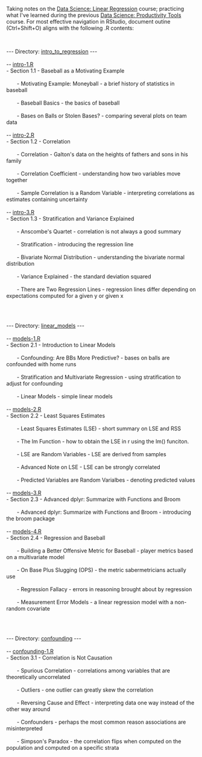 <p>Taking notes on the <a href="https://www.edx.org/course/data-science-linear-regression">Data Science: Linear Regression</a> course; practicing what I've learned during the previous <a href="https://www.edx.org/course/data-science-productivity-tools">Data Science: Productivity Tools</a> course. For most effective navigation in RStudio, document outine (Ctrl+Shift+O) aligns with the following .R contents:<br></p>
<br>
<p>--- Directory: <a href="https://github.com/DiaLeor/linear-regression/blob/main/intro_to_regression">intro_to_regression</a> ---<br>
<br>
-- <a href="https://github.com/DiaLeor/linear-regression/blob/main/intro_to_regression/intro-1.R">intro-1.R</a><br>
- Section 1.1 - Baseball as a Motivating Example<br>
<br>
&emsp;&emsp;- Motivating Example: Moneyball - a brief history of statistics in baseball<br>
&emsp;&emsp;<br>
&emsp;&emsp;- Baseball Basics - the basics of baseball<br>
&emsp;&emsp;<br>
&emsp;&emsp;- Bases on Balls or Stolen Bases? - comparing several plots on team data<br>
&emsp;&emsp;<br>
-- <a href="https://github.com/DiaLeor/linear-regression/blob/main/intro_to_regression/intro-2.R">intro-2.R</a><br>
- Section 1.2 - Correlation<br>
<br>
&emsp;&emsp;- Correlation - Galton's data on the heights of fathers and sons in his family<br>
&emsp;&emsp;<br>
&emsp;&emsp;- Correlation Coefficient - understanding how two variables move together<br>
&emsp;&emsp;<br>
&emsp;&emsp;- Sample Correlation is a Random Variable - interpreting correlations as estimates containing uncertainty<br>
&emsp;&emsp;<br>
-- <a href="https://github.com/DiaLeor/linear-regression/blob/main/intro_to_regression/intro-3.R">intro-3.R</a><br>
- Section 1.3 - Stratification and Variance Explained<br>
&emsp;&emsp;<br>
&emsp;&emsp;- Anscombe's Quartet - correlation is not always a good summary<br>
&emsp;&emsp;<br>
&emsp;&emsp;- Stratification - introducing the regression line<br>
&emsp;&emsp;<br>
&emsp;&emsp;- Bivariate Normal Distribution - understanding the bivariate normal distribution<br>
&emsp;&emsp;<br>
&emsp;&emsp;- Variance Explained - the standard deviation squared<br>
&emsp;&emsp;<br>
&emsp;&emsp;- There are Two Regression Lines - regression lines differ depending on expectations computed for a given y or given x<br></p>
<p><br>
<br></p>
<p>--- Directory: <a href="https://github.com/DiaLeor/linear-regression/tree/main/intro_to_regression/plots/linear_models.png">linear_models</a> ---<br>
<br>
-- <a href="https://github.com/DiaLeor/linear-regression/blob/main/linear_models/models-1.R">models-1.R</a><br>
- Section 2.1 - Introduction to Linear Models<br>
<br>
&emsp;&emsp;- Confounding: Are BBs More Predictive? - bases on balls are confounded with home runs<br>
&emsp;&emsp;<br>
&emsp;&emsp;- Stratification and Multivariate Regression - using stratification to adjust for confounding<br>
&emsp;&emsp;<br>
&emsp;&emsp;- Linear Models - simple linear models<br>
&emsp;&emsp;<br>
-- <a href="https://github.com/DiaLeor/linear-regression/blob/main/linear_models/models-2.R">models-2.R</a><br>
- Section 2.2 - Least Squares Estimates<br>
<br>
&emsp;&emsp;- Least Squares Estimates (LSE) - short summary on LSE and RSS<br>
&emsp;&emsp;<br>
&emsp;&emsp;- The lm Function - how to obtain the LSE in r using the lm() funciton.<br>
&emsp;&emsp;<br>
&emsp;&emsp;- LSE are Random Variables - LSE are derived from samples<br>
&emsp;&emsp;<br>
&emsp;&emsp;- Advanced Note on LSE - LSE can be strongly correlated<br>
&emsp;&emsp;<br>
&emsp;&emsp;- Predicted Variables are Random Varialbes - denoting predicted values<br>
&emsp;&emsp;<br>
-- <a href="https://github.com/DiaLeor/linear-regression/blob/main/linear_models/models-3.R">models-3.R</a><br>
- Section 2.3 - Advanced dplyr: Summarize with Functions and Broom<br>
<br>
&emsp;&emsp;- Advanced dplyr: Summarize with Functions and Broom - introducing the broom package<br>
<br>
-- <a href="https://github.com/DiaLeor/linear-regression/blob/main/linear_models/models-4.R">models-4.R</a><br>
- Section 2.4 - Regression and Baseball<br>
<br>
&emsp;&emsp;- Building a Better Offensive Metric for Baseball - player metrics based on a multivariate model<br>
&emsp;&emsp;<br>
&emsp;&emsp;- On Base Plus Slugging (OPS) - the metric sabermetricians actually use<br>
&emsp;&emsp;<br>
&emsp;&emsp;- Regression Fallacy - errors in reasoning brought about by regression<br>
&emsp;&emsp;<br>
&emsp;&emsp;- Measurement Error Models - a linear regression model with a non-random covariate<br></p>
<p><br>
<br></p>
<p>--- Directory: <a href="https://github.com/DiaLeor/linear-regression/tree/main/confounding">confounding</a> ---<br>
<br>
-- <a href="https://github.com/DiaLeor/linear-regression/blob/main/confounding/confounding-1.R">confounding-1.R</a><br>
- Section 3.1 - Correlation is Not Causation<br>
<br>
&emsp;&emsp;- Spurious Correlation - correlations among variables that are theoretically uncorrelated<br>
&emsp;&emsp;<br>
&emsp;&emsp;- Outliers - one outlier can greatly skew the correlation<br>
&emsp;&emsp;<br>
&emsp;&emsp;- Reversing Cause and Effect - interpreting data one way instead of the other way around<br>
&emsp;&emsp;<br>
&emsp;&emsp;- Confounders - perhaps the most common reason associations are misinterpreted<br>
&emsp;&emsp;<br>
&emsp;&emsp;- Simpson's Paradox - the correlation flips when computed on the population and computed on a specific strata<br></p>
